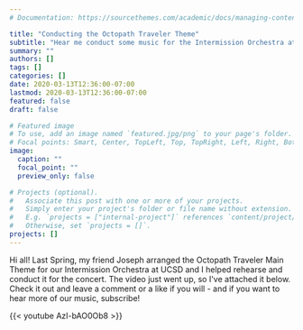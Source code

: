 ```yaml
---
# Documentation: https://sourcethemes.com/academic/docs/managing-content/

title: "Conducting the Octopath Traveler Theme"
subtitle: "Hear me conduct some music for the Intermission Orchestra at UCSD!"
summary: ""
authors: []
tags: []
categories: []
date: 2020-03-13T12:36:00-07:00
lastmod: 2020-03-13T12:36:00-07:00
featured: false
draft: false

# Featured image
# To use, add an image named `featured.jpg/png` to your page's folder.
# Focal points: Smart, Center, TopLeft, Top, TopRight, Left, Right, BottomLeft, Bottom, BottomRight.
image:
  caption: ""
  focal_point: ""
  preview_only: false

# Projects (optional).
#   Associate this post with one or more of your projects.
#   Simply enter your project's folder or file name without extension.
#   E.g. `projects = ["internal-project"]` references `content/project/deep-learning/index.md`.
#   Otherwise, set `projects = []`.
projects: []
---
```

Hi all! Last Spring, my friend Joseph arranged the Octopath Traveler Main Theme for our Intermission Orchestra at UCSD and I helped rehearse and conduct it for the concert. The video just went up, so I've attached it below. Check it out and leave a comment or a like if you will - and if you want to hear more of our music, subscribe! 

{{< youtube AzI-bAO0Ob8 >}}
